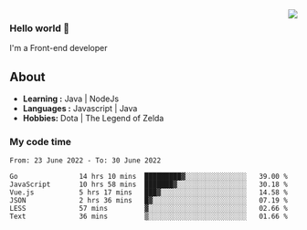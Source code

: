 <img align='right' src="https://github-readme-stats.vercel.app/api?username=jumodada&show_icons=true&theme=vue">

### Hello world 👋

I'm a Front-end developer 
    
## About
-  **Learning :** Java | NodeJs
-  **Languages :** Javascript | Java
-  **Hobbies:** Dota | The Legend of Zelda

### My code time

<!--START_SECTION:waka-->

```text
From: 23 June 2022 - To: 30 June 2022

Go               14 hrs 10 mins  █████████▓░░░░░░░░░░░░░░░   39.00 %
JavaScript       10 hrs 58 mins  ███████▓░░░░░░░░░░░░░░░░░   30.18 %
Vue.js           5 hrs 17 mins   ███▓░░░░░░░░░░░░░░░░░░░░░   14.58 %
JSON             2 hrs 36 mins   █▓░░░░░░░░░░░░░░░░░░░░░░░   07.19 %
LESS             57 mins         ▓░░░░░░░░░░░░░░░░░░░░░░░░   02.66 %
Text             36 mins         ▒░░░░░░░░░░░░░░░░░░░░░░░░   01.66 %
```

<!--END_SECTION:waka-->
